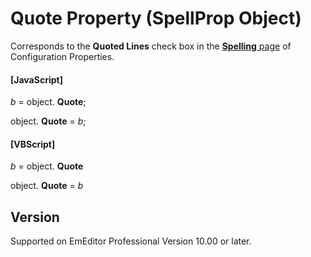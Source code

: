 # Quote Property (SpellProp Object)

Corresponds to the **Quoted Lines** check box in the
[**Spelling** page](../../dlg/properties/spell/index) of Configuration Properties.

#### \[JavaScript\]

_b_ =
object. **Quote**;

object. **Quote** = _b_;

#### \[VBScript\]

_b_ =
object. **Quote**

object. **Quote** = _b_

## Version

Supported on EmEditor Professional Version 10.00 or later.